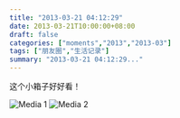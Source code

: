 ```yaml
---
title: "2013-03-21 04:12:29"
date: 2013-03-21T10:00:00+08:00
draft: false
categories: ["moments","2013","2013-03"]
tags: ["朋友圈","生活记录"]
summary: "2013-03-21 04:12:29..."
---
```


这个小箱子好好看！

![Media 1](/Moments/photos/2013-03-21/201303210412290.jpg)
![Media 2](/Moments/photos/2013-03-21/201303210412291.jpg)
